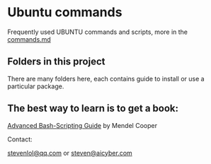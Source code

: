 # Ubuntu commands
Frequently used UBUNTU commands and scripts, more in the [commands.md](commands.md)

## Folders in this project

There are many folders here, each contains guide to install or use a particular package.

## The best way to learn is to get a book:
[Advanced Bash-Scripting Guide](./abs-guide-new.pdf) by Mendel Cooper

Contact:

stevenlol@qq.com or steven@aicyber.com

